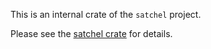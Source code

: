 This is an internal crate of the `satchel` project.

Please see the [satchel crate](https://crates.io/crates/satchel) for details.
